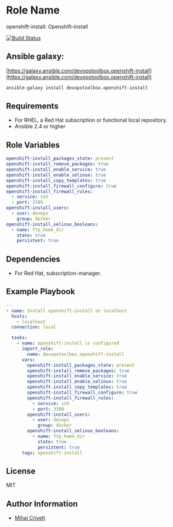 Role Name
=========

openshift-install: Openshift-install

[![Build Status](https://travis-ci.org/cmihai-ansible/openshift-install.svg?branch=master)](https://travis-ci.org/cmihai-ansible/openshift-install)

Ansible galaxy:
---------------

[https://galaxy.ansible.com/devopstoolbox.openshift-install](https://galaxy.ansible.com/devopstoolbox.openshift-install)

```bash
ansible-galaxy install devopstoolbox.openshift-install
```

Requirements
------------

- For RHEL, a Red Hat subscription or functional local repository.
- Ansible 2.4 or higher

Role Variables
--------------

```yaml
openshift-install_packages_state: present
openshift-install_remove_packages: true
openshift-install_enable_service: true
openshift-install_enable_selinux: true
openshift-install_copy_templates: true
openshift-install_firewall_configure: true
openshift-install_firewall_rules:
  - service: ssh
  - port: 3389
openshift-install_users:
  - user: devops
    group: docker
openshift-install_selinux_booleans:
  - name: ftp_home_dir
    state: true
    persistent: true
```

Dependencies
------------

- For Red Hat, subscription-manager.

Example Playbook
----------------

```yaml
---
- name: Install openshift-install on localhost
  hosts:
    - localhost
  connection: local

  tasks:
    - name: openshift-install is configured
      import_role:
        name: devopstoolbox.openshift-install
      vars:
        openshift-install_packages_state: present
        openshift-install_remove_packages: true
        openshift-install_enable_service: true
        openshift-install_enable_selinux: true
        openshift-install_copy_templates: true
        openshift-install_firewall_configure: true
        openshift-install_firewall_rules:
          - service: ssh
          - port: 3389
        openshift-install_users:
          - user: devops
            group: docker
        openshift-install_selinux_booleans:
          - name: ftp_home_dir
            state: true
            persistent: true
      tags: openshift-install
```

License
-------

MIT

Author Information
------------------

- [Mihai Criveti](https://www.linkedin.com/in/devopstoolbox.)

